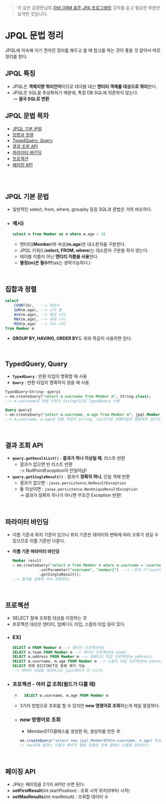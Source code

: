 > 이 글은 김영한님의 [자바 ORM 표준 JPA 프로그래밍](https://www.inflearn.com/course/ORM-JPA-Basic/dashboard) 강의를 듣고 필요한 부분만 요약한 것입니다.

# JPQL 문법 정리
JPQL에 익숙해 지기 전까진 정리를 해두고 쓸 때 참고를 하는 것이 좋을 것 같아서 따로 정리를 한다.

## JPQL 특징
- JPQL은 **객체지향 쿼리언어**이므로 테이블 대신 **엔티티 객체를 대상으로 쿼리**한다.
- JPQL은 SQL을 추상화하기 때문에, 특정 DB SQL에 의존하지 않는다.</br> -> **결국 SQL로 변환**

## JPQL 문법 목차
- [JPQL 기본 문법](#jpql-기본-문법)
- [집합과 정렬](#집합과-정렬)
- [TypedQuery, Query](#typedquery-query)
- [결과 조회 API](#결과-조회-api)
- [파라미터 바인딩](#파라미터-바인딩)
- [프로젝션](#프로젝션)
- [페이징 API](#페이징-api)

</br></br>

## JPQL 기본 문법
- 일반적인 select, from, where, groupby 등등 SQL과 문법은 거의 비슷하다.
- ### 예시)
    ```sql
    select m from Member as m where m.age > 18
    ```
    - 엔티티(**Member**)와 속성(**m.age**)은 대소문자를 구분한다.
    - JPQL 키워드(**select, FROM, where**)는 대소문자 구분을 하지 않는다.
    - 테이블 이름이 아닌 **엔티티 이름을 사용**한다.
    - **별칭(m)은 필수!!!**(as는 생략가능하다.)

</br>

## 집합과 정렬
```sql
select
    COUNT(m),   --> 회원수
    SUM(m.age), --> 나이 합
    AVG(m.age), --> 평균 나이
    MAX(m.age), --> 최대 나이
    MIN(m.age)  --> 최소 나이
from Member m
```
- **GROUP BY, HAVING, ORDER BY**도 위와 똑같이 사용하면 된다.

</br>

## TypedQuery, Query
- **`TypedQuery`** : 반환 타입이 명확할 때 사용
- **`Query`** : 반환 타입이 명확하지 않을 때 사용
```sql
TypedQuery<String> query1 
= em.createQuery("select m.username from Member m", String.class);
--> m.username은 반환 타입이 String이므로 TypedQuery 사용

Query query2 
= em.createQuery("select m.username, m.age from Member m", jpql.Member.class);
--> m.username, m.age로 반환 타입이 String, int이므로 반환타입이 명확하지 않으므로 Query 사용
```

</br>

## 결과 조회 API
- **`query.getResultList()`** : **결과가 하나 이상일 때**, 리스트 반환
    - 결과가 없으면 빈 리스트 반환</br>
    -> NullPointException이 안일어남!
- **`query.getSingleResult()`** : 결과가 **정확히 하나**, 단일 객체 반환
    - 결과가 없으면 : `javax.persistence.NoResultException`
    - 둘 이상이면 : `javax.persistence.NonUniqueResultException`</br>
    -> 결과가 정확히 하나가 아니면 무조건 Exception 반환!

</br>

## 파라미터 바인딩
- 이름 기준과 위치 기준이 있으나 위치 기준은 데이터의 변화에 따라 오류가 생길 수 있으므로 이름 기준만 다룬다.

- **이름 기준 파라미터 바인딩**
    ```sql
    Member result 
    = em.createQuery("select m from Member m where m.username = :username", Member.class)
                .setParameter("username", "member1")  --> :뒤의 ?("username")이 member1인 것을 찾을꺼다.
                .getSingleResult();
    --> 결과를 정확히 하나 반환한다.
    ```

</br>

## 프로젝션
- SELECT 절에 조회할 대상을 지정하는 것
- 프로젝션 대상은 엔티티, 임베디드 타입, 스칼라 타입 등이 있다.
- ### EX)
    ```sql
    SELECT m FROM Member m --> 엔티티 프로젝션(m)
    SELECT m.team FROM Member m --> 엔티티 프로젝션(m.team)
    SELECT m.address FROM Member m --> 임베디드 타입 프로젝션(m.address)
    SELECT m.username, m.age FROM Member m --> 스칼라 타입 프로젝션(m.username, m.age)
    SELECT 뒤에 DISTINCT로 중복 제거 가능
    --> 엔티티 타입을 제외하고는 join쿼리가 안 나간다.
    ```
- ### 프로젝션 - 여러 값 조회(필드가 다를 때)
    - ```sql
        SELECT m.username, m.age FROM Member m
        ```
    - 3가지 방법으로 조회를 할 수 있지만 **new 명령어로 조회**하는게 제일 깔끔하다.
    - ### new 명령어로 조회
        - MemberDTO클래스를 생성한 뒤, 생성자를 만든 후
        ```java
        em.createQuery("select new jpql.MemberDTO(m.username, m.age) from Member m", MemberDTO.class)
        // new뒤에 클래스 이름은 패키지 명을 포함한 전체 클래스 이름을 입력한다.
        ```

</br>

## 페이징 API
- JPA는 페이징을 2가지 API만 쓰면 된다.
- **setFirstResult**(int startPosition) : 조회 시작 위치(0부터 시작)
- **setMaxResults**(int maxResult) : 조회할 데이터 수
